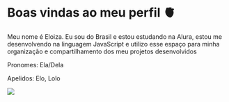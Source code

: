 Boas vindas ao meu perfil 🫀
=
Meu nome é Eloiza. 
Eu sou do Brasil e
estou estudando na Alura,
estou me desenvolvendo na linguagem JavaScript e
utilizo esse espaço para minha organização e compartilhamento dos meu projetos desenvolvidos

Pronomes: Ela/Dela

Apelidos: Elo, Lolo

![](https://media.tenor.com/jAFnWPK3NgoAAAAd/valorant-astra.gif)
